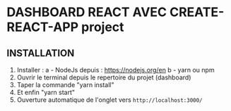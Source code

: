 # DASHBOARD REACT AVEC CREATE-REACT-APP project


## INSTALLATION

1. Installer :
    a - NodeJs depuis : https://nodejs.org/en
    b - yarn ou npm
2. Ouvrir le terminal depuis le repertoire du projet (dashboard)
4. Taper la commande "yarn install"
5. Et enfin "yarn start"
6. Ouverture automatique de l'onglet vers `http://localhost:3000/`